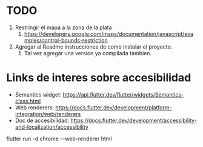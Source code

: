 # TODO

1. Restringir el mapa a la zona de la plata
   1. https://developers.google.com/maps/documentation/javascript/examples/control-bounds-restriction
2. Agregar al Readme instrucciones de como instalar el proyecto.
   1. Tal vez agregar una version ya compilada tambien.


# Links de interes sobre accesibilidad

* Semantics widget: https://api.flutter.dev/flutter/widgets/Semantics-class.html
* Web renderers: https://docs.flutter.dev/development/platform-integration/web/renderers
* Doc de accesibilidad: https://docs.flutter.dev/development/accessibility-and-localization/accessibility

flutter run -d chrome --web-renderer html